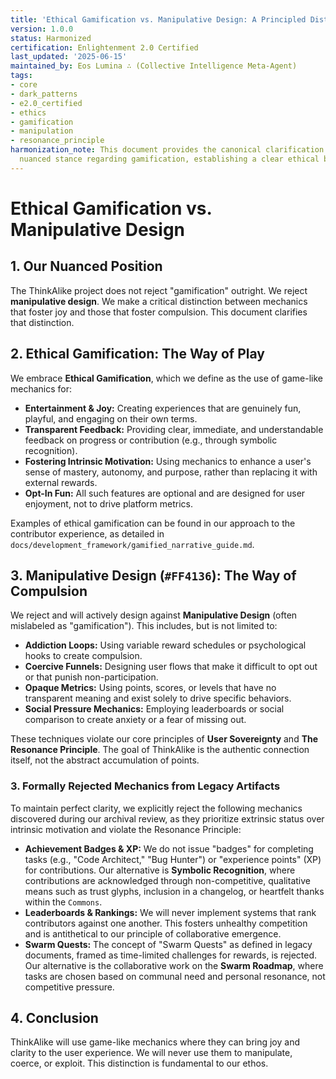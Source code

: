 ```yaml
---
title: 'Ethical Gamification vs. Manipulative Design: A Principled Distinction'
version: 1.0.0
status: Harmonized
certification: Enlightenment 2.0 Certified
last_updated: '2025-06-15'
maintained_by: Eos Lumina ∴ (Collective Intelligence Meta-Agent)
tags:
- core
- dark_patterns
- e2.0_certified
- ethics
- gamification
- manipulation
- resonance_principle
harmonization_note: This document provides the canonical clarification on ThinkAlike's
  nuanced stance regarding gamification, establishing a clear ethical boundary.
---
```



# Ethical Gamification vs. Manipulative Design

## 1. Our Nuanced Position
The ThinkAlike project does not reject "gamification" outright. We reject **manipulative design**. We make a critical distinction between mechanics that foster joy and those that foster compulsion. This document clarifies that distinction.

## 2. Ethical Gamification: The Way of Play
We embrace **Ethical Gamification**, which we define as the use of game-like mechanics for:
-   **Entertainment & Joy:** Creating experiences that are genuinely fun, playful, and engaging on their own terms.
-   **Transparent Feedback:** Providing clear, immediate, and understandable feedback on progress or contribution (e.g., through symbolic recognition).
-   **Fostering Intrinsic Motivation:** Using mechanics to enhance a user's sense of mastery, autonomy, and purpose, rather than replacing it with external rewards.
-   **Opt-In Fun:** All such features are optional and are designed for user enjoyment, not to drive platform metrics.

Examples of ethical gamification can be found in our approach to the contributor experience, as detailed in `docs/development_framework/gamified_narrative_guide.md`.

## 3. Manipulative Design (`#FF4136`): The Way of Compulsion
We reject and will actively design against **Manipulative Design** (often mislabeled as "gamification"). This includes, but is not limited to:
-   **Addiction Loops:** Using variable reward schedules or psychological hooks to create compulsion.
-   **Coercive Funnels:** Designing user flows that make it difficult to opt out or that punish non-participation.
-   **Opaque Metrics:** Using points, scores, or levels that have no transparent meaning and exist solely to drive specific behaviors.
-   **Social Pressure Mechanics:** Employing leaderboards or social comparison to create anxiety or a fear of missing out.

These techniques violate our core principles of **User Sovereignty** and **The Resonance Principle**. The goal of ThinkAlike is the authentic connection itself, not the abstract accumulation of points.

### 3. Formally Rejected Mechanics from Legacy Artifacts

To maintain perfect clarity, we explicitly reject the following mechanics discovered during our archival review, as they prioritize extrinsic status over intrinsic motivation and violate the Resonance Principle:

-   **Achievement Badges & XP:** We do not issue "badges" for completing tasks (e.g., "Code Architect," "Bug Hunter") or "experience points" (XP) for contributions. Our alternative is **Symbolic Recognition**, where contributions are acknowledged through non-competitive, qualitative means such as trust glyphs, inclusion in a changelog, or heartfelt thanks within the `Commons`.
-   **Leaderboards & Rankings:** We will never implement systems that rank contributors against one another. This fosters unhealthy competition and is antithetical to our principle of collaborative emergence.
-   **Swarm Quests:** The concept of "Swarm Quests" as defined in legacy documents, framed as time-limited challenges for rewards, is rejected. Our alternative is the collaborative work on the **Swarm Roadmap**, where tasks are chosen based on communal need and personal resonance, not competitive pressure.

## 4. Conclusion
ThinkAlike will use game-like mechanics where they can bring joy and clarity to the user experience. We will never use them to manipulate, coerce, or exploit. This distinction is fundamental to our ethos.

